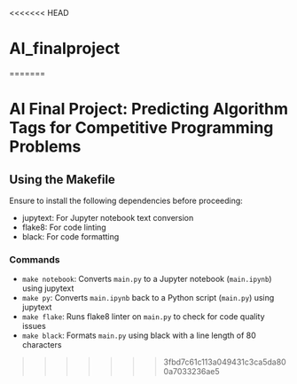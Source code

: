<<<<<<< HEAD
# AI_finalproject
=======
# AI Final Project: Predicting Algorithm Tags for Competitive Programming Problems

## Using the Makefile

Ensure to install the following dependencies before proceeding:
- jupytext: For Jupyter notebook text conversion
- flake8: For code linting
- black: For code formatting

### Commands

- `make notebook`: Converts `main.py` to a Jupyter notebook (`main.ipynb`) using jupytext
- `make py`: Converts `main.ipynb` back to a Python script (`main.py`) using jupytext
- `make flake`: Runs flake8 linter on `main.py` to check for code quality issues
- `make black`: Formats `main.py` using black with a line length of 80 characters
>>>>>>> 3fbd7c61c113a049431c3ca5da800a7033236ae5
